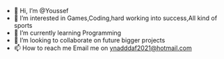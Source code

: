 - 👋 Hi, I’m @Youssef
- 👀 I’m interested in Games,Coding,hard working into success,All kind of sports
- 🌱 I’m currently learning Programming
- 💞️ I’m looking to collaborate on future bigger projects
- 📫 How to reach me Email me on ynadddaf2021@hotmail.com

<!---
YoussefNaddaf/YoussefNaddaf is a ✨ special ✨ repository because its `README.md` (this file) appears on your GitHub profile.
You can click the Preview link to take a look at your changes.
--->
